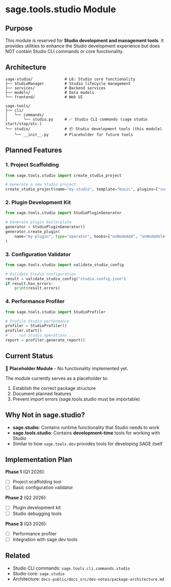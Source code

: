 # sage.tools.studio Module

## Purpose

This module is reserved for **Studio development and management tools**. It provides utilities to
enhance the Studio development experience but does NOT contain Studio CLI commands or core
functionality.

## Architecture

```
sage-studio/              # L6: Studio core functionality
├── StudioManager         # Studio lifecycle management
├── services/             # Backend services
├── models/               # Data models
└── frontend/             # Web UI

sage-tools/
├── cli/
│   └── commands/
│       └── studio.py     # ✅ Studio CLI commands (sage studio start/stop/etc.)
└── studio/               # 📦 Studio development tools (this module)
    └── __init__.py       # Placeholder for future tools
```

## Planned Features

### 1. Project Scaffolding

```python
from sage.tools.studio import create_studio_project

# Generate a new Studio project
create_studio_project(name="my-studio", template="basic", plugins=["custom-operators"])
```

### 2. Plugin Development Kit

```python
from sage.tools.studio import StudioPluginGenerator

# Generate plugin boilerplate
generator = StudioPluginGenerator()
generator.create_plugin(
    name="my-plugin", type="operator", hooks=["onNodeAdd", "onNodeDelete"]
)
```

### 3. Configuration Validator

```python
from sage.tools.studio import validate_studio_config

# Validate Studio configuration
result = validate_studio_config("studio.config.json")
if result.has_errors:
    print(result.errors)
```

### 4. Performance Profiler

```python
from sage.tools.studio import StudioProfiler

# Profile Studio performance
profiler = StudioProfiler()
profiler.start()
# ... run Studio operations ...
report = profiler.generate_report()
```

## Current Status

🚧 **Placeholder Module** - No functionality implemented yet.

The module currently serves as a placeholder to:

1. Establish the correct package structure
1. Document planned features
1. Prevent import errors (sage.tools.studio must be importable)

## Why Not in sage.studio?

- **sage.studio**: Contains runtime functionality that Studio needs to work
- **sage.tools.studio**: Contains **development-time** tools for working with Studio
- Similar to how `sage.tools.dev` provides tools for developing SAGE itself

## Implementation Plan

**Phase 1** (Q1 2026):

- [ ] Project scaffolding tool
- [ ] Basic configuration validator

**Phase 2** (Q2 2026):

- [ ] Plugin development kit
- [ ] Studio debugging tools

**Phase 3** (Q3 2026):

- [ ] Performance profiler
- [ ] Integration with sage dev tools

## Related

- Studio CLI commands: `sage.tools.cli.commands.studio`
- Studio core: `sage.studio`
- Architecture: `docs-public/docs_src/dev-notes/package-architecture.md`
